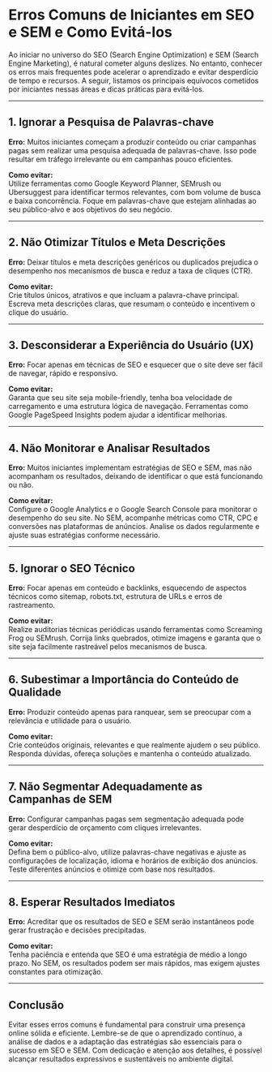 
# Erros Comuns de Iniciantes em SEO e SEM e Como Evitá-los

Ao iniciar no universo do SEO (Search Engine Optimization) e SEM (Search Engine Marketing), é natural cometer alguns deslizes. No entanto, conhecer os erros mais frequentes pode acelerar o aprendizado e evitar desperdício de tempo e recursos. A seguir, listamos os principais equívocos cometidos por iniciantes nessas áreas e dicas práticas para evitá-los.

---

## 1. Ignorar a Pesquisa de Palavras-chave

**Erro:** Muitos iniciantes começam a produzir conteúdo ou criar campanhas pagas sem realizar uma pesquisa adequada de palavras-chave. Isso pode resultar em tráfego irrelevante ou em campanhas pouco eficientes.

**Como evitar:**  
Utilize ferramentas como Google Keyword Planner, SEMrush ou Ubersuggest para identificar termos relevantes, com bom volume de busca e baixa concorrência. Foque em palavras-chave que estejam alinhadas ao seu público-alvo e aos objetivos do seu negócio.

---

## 2. Não Otimizar Títulos e Meta Descrições

**Erro:** Deixar títulos e meta descrições genéricos ou duplicados prejudica o desempenho nos mecanismos de busca e reduz a taxa de cliques (CTR).

**Como evitar:**  
Crie títulos únicos, atrativos e que incluam a palavra-chave principal. Escreva meta descrições claras, que resumam o conteúdo e incentivem o clique do usuário.

---

## 3. Desconsiderar a Experiência do Usuário (UX)

**Erro:** Focar apenas em técnicas de SEO e esquecer que o site deve ser fácil de navegar, rápido e responsivo.

**Como evitar:**  
Garanta que seu site seja mobile-friendly, tenha boa velocidade de carregamento e uma estrutura lógica de navegação. Ferramentas como Google PageSpeed Insights podem ajudar a identificar melhorias.

---

## 4. Não Monitorar e Analisar Resultados

**Erro:** Muitos iniciantes implementam estratégias de SEO e SEM, mas não acompanham os resultados, deixando de identificar o que está funcionando ou não.

**Como evitar:**  
Configure o Google Analytics e o Google Search Console para monitorar o desempenho do seu site. No SEM, acompanhe métricas como CTR, CPC e conversões nas plataformas de anúncios. Analise os dados regularmente e ajuste suas estratégias conforme necessário.

---

## 5. Ignorar o SEO Técnico

**Erro:** Focar apenas em conteúdo e backlinks, esquecendo de aspectos técnicos como sitemap, robots.txt, estrutura de URLs e erros de rastreamento.

**Como evitar:**  
Realize auditorias técnicas periódicas usando ferramentas como Screaming Frog ou SEMrush. Corrija links quebrados, otimize imagens e garanta que o site seja facilmente rastreável pelos mecanismos de busca.

---

## 6. Subestimar a Importância do Conteúdo de Qualidade

**Erro:** Produzir conteúdo apenas para ranquear, sem se preocupar com a relevância e utilidade para o usuário.

**Como evitar:**  
Crie conteúdos originais, relevantes e que realmente ajudem o seu público. Responda dúvidas, ofereça soluções e mantenha o conteúdo atualizado.

---

## 7. Não Segmentar Adequadamente as Campanhas de SEM

**Erro:** Configurar campanhas pagas sem segmentação adequada pode gerar desperdício de orçamento com cliques irrelevantes.

**Como evitar:**  
Defina bem o público-alvo, utilize palavras-chave negativas e ajuste as configurações de localização, idioma e horários de exibição dos anúncios. Teste diferentes anúncios e otimize com base nos resultados.

---

## 8. Esperar Resultados Imediatos

**Erro:** Acreditar que os resultados de SEO e SEM serão instantâneos pode gerar frustração e decisões precipitadas.

**Como evitar:**  
Tenha paciência e entenda que SEO é uma estratégia de médio a longo prazo. No SEM, os resultados podem ser mais rápidos, mas exigem ajustes constantes para otimização.

---

## Conclusão

Evitar esses erros comuns é fundamental para construir uma presença online sólida e eficiente. Lembre-se de que o aprendizado contínuo, a análise de dados e a adaptação das estratégias são essenciais para o sucesso em SEO e SEM. Com dedicação e atenção aos detalhes, é possível alcançar resultados expressivos e sustentáveis no ambiente digital.
```
